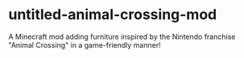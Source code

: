 # untitled-animal-crossing-mod
A Minecraft mod adding furniture inspired by the Nintendo franchise "Animal Crossing" in a game-friendly manner!
